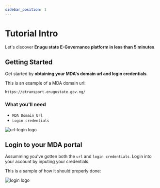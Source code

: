 ```yaml
---
sidebar_position: 1
---
```


# Tutorial Intro

Let's discover **Enugu state E-Governance platform in less than 5 minutes**.

## Getting Started

Get started by **obtaining your MDA's domain url and login credentials**.

This is an example of a MDA domain url:

```bash
https://etransport.enugustate.gov.ng/
```

### What you'll need

- `MDA Domain Url`
- `Login credentials`

![url-login logo](/img/url-login.png)

## Login to your MDA portal

Assumming you've gotten both the `url` and `login credentials`. Login into your account by inputing your credentials.

This is a sample of how it should properly done:

![login logo](/img/login.png)